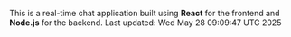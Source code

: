 This is a real-time chat application built using **React** for the frontend and **Node.js** for the backend.
Last updated: Wed May 28 09:09:47 UTC 2025
